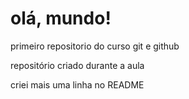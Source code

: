 # olá, mundo!
 primeiro repositorio do curso git e github

 repositório criado durante a aula 

criei mais uma linha no README

